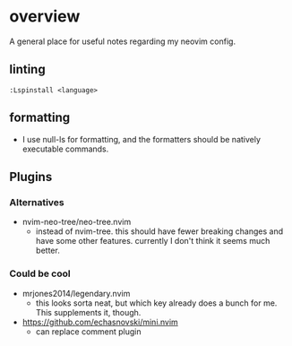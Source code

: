 # overview

A general place for useful notes regarding my neovim config.

## linting

```
:Lspinstall <language>
```

## formatting

- I use null-ls for formatting, and the formatters should be natively executable commands.

## Plugins

### Alternatives

- nvim-neo-tree/neo-tree.nvim
  - instead of nvim-tree. this should have fewer breaking changes and have some
    other features. currently I don't think it seems much better.

### Could be cool

- mrjones2014/legendary.nvim
  - this looks sorta neat, but which key already does a bunch for me. This supplements it, though.
- https://github.com/echasnovski/mini.nvim
  - can replace comment plugin
